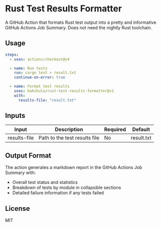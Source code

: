 # Rust Test Results Formatter

A GitHub Action that formats Rust test output into a pretty and informative GitHub Actions Job Summary. Does not need the nightly Rust toolchain.

## Usage

```yaml
steps:
  - uses: actions/checkout@v4

  - name: Run tests
    run: cargo test > result.txt
    continue-on-error: true

  - name: Format test results
    uses: hahihula/rust-test-results-formatter@v1
    with:
      results-file: "result.txt"
```

## Inputs

| Input        | Description                   | Required | Default    |
| ------------ | ----------------------------- | -------- | ---------- |
| results-file | Path to the test results file | No       | result.txt |

## Output Format

The action generates a markdown report in the GitHub Actions Job Summary with:

- Overall test status and statistics
- Breakdown of tests by module in collapsible sections
- Detailed failure information if any tests failed

## License

MIT
